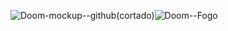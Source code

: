 ![Doom-mockup--github(cortado)](https://user-images.githubusercontent.com/16628382/56473942-f9a0d200-6448-11e9-9bb4-1c0ca09ea6ae.jpg)![Doom--Fogo](https://user-images.githubusercontent.com/16628382/56475410-43e07e00-645e-11e9-8511-cb1908f39df2.gif)
